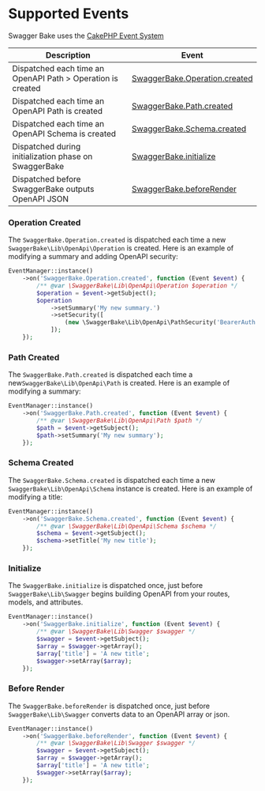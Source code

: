 # Supported Events

Swagger Bake uses the [CakePHP Event System](https://book.cakephp.org/5/en/core-libraries/events.html)

| Description                                                 | Event                                               | 
|-------------------------------------------------------------|-----------------------------------------------------|
| Dispatched each time an OpenAPI Path > Operation is created | [SwaggerBake.Operation.created](#operation-created) |
| Dispatched each time an OpenAPI Path is created             | [SwaggerBake.Path.created](#path-created)           |
| Dispatched each time an OpenAPI Schema is created           | [SwaggerBake.Schema.created](#schema-created)       |
| Dispatched during initialization phase on SwaggerBake       | [SwaggerBake.initialize](#initialize)               |
| Dispatched before SwaggerBake outputs OpenAPI JSON          | [SwaggerBake.beforeRender](#before-render)          |

### Operation Created

The `SwaggerBake.Operation.created` is dispatched each time a new `SwaggerBake\Lib\OpenApi\Operation` is created. 
Here is an example of modifying a summary and adding OpenAPI security:

```php
EventManager::instance()
    ->on('SwaggerBake.Operation.created', function (Event $event) {
        /** @var \SwaggerBake\Lib\OpenApi\Operation $operation */
        $operation = $event->getSubject();
        $operation
            ->setSummary('My new summary.')
            ->setSecurity([
                (new \SwaggerBake\Lib\OpenApi\PathSecurity('BearerAuth'))
            ]);
    });
```

### Path Created

The `SwaggerBake.Path.created` is dispatched each time a new`SwaggerBake\Lib\OpenApi\Path` is created. Here is an
example of modifying a summary:
```php
EventManager::instance()
    ->on('SwaggerBake.Path.created', function (Event $event) {
        /** @var \SwaggerBake\Lib\OpenApi\Path $path */
        $path = $event->getSubject();
        $path->setSummary('My new summary');
    });
```

### Schema Created

The `SwaggerBake.Schema.created` is dispatched each time a new `SwaggerBake\Lib\OpenApi\Schema` instance is 
created. Here is an example of modifying a title:

```php
EventManager::instance()
    ->on('SwaggerBake.Schema.created', function (Event $event) {
        /** @var \SwaggerBake\Lib\OpenApi\Schema $schema */
        $schema = $event->getSubject();
        $schema->setTitle('My new title');
    });
```

### Initialize

The `SwaggerBake.initialize` is dispatched once, just before `SwaggerBake\Lib\Swagger` begins building OpenAPI 
from your routes, models, and attributes.

```php
EventManager::instance()
    ->on('SwaggerBake.initialize', function (Event $event) {
        /** @var \SwaggerBake\Lib\Swagger $swagger */
        $swagger = $event->getSubject();
        $array = $swagger->getArray();
        $array['title'] = 'A new title';
        $swagger->setArray($array);
    });
```

### Before Render

The `SwaggerBake.beforeRender` is dispatched once, just before `SwaggerBake\Lib\Swagger` converts data to an 
OpenAPI array or json. 

```php
EventManager::instance()
    ->on('SwaggerBake.beforeRender', function (Event $event) {
        /** @var \SwaggerBake\Lib\Swagger $swagger */
        $swagger = $event->getSubject();
        $array = $swagger->getArray();
        $array['title'] = 'A new title';
        $swagger->setArray($array);
    });
```
